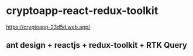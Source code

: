 # cryptoapp-react-redux-toolkit

https://cryptoapp-23d5d.web.app/

## **ant design + reactjs + redux-toolkit + RTK Query**
